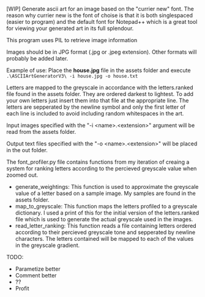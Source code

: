 [WIP] Generate ascii art for an image based on the "currier new" font.
The reason why currier new is the font of choise is that it is both singlespaced (easier to program) and the default font for Notepad++ which is a great tool for viewing your generated art in its full splendour.

This program uses PIL to retrieve image information

Images should be in JPG format (.jpg or .jpeg extension). Other formats will probably be added later.

Example of use: Place the __house.jpg__ file in the assets folder and execute `.\ASCIIArtGeneratorV3\ -i house.jpg -o house.txt`

Letters are mapped to the greyscale in accordance with the letters.ranked file found in the assets folder. They are ordered darkest to lightest. To add your own letters just insert them into that file at the appropriate line. The letters are sepperated by the newline symbol and only the first letter of each line is included to avoid including random whitespaces in the art. 

Input images specified with the "-i \<name\>.\<extension\>" argument will be read from the assets folder.

Output text files specified with the "-o \<name\>.\<extension\>" will be placed in the out folder.

The font_profiler.py file contains functions from my iteration of creaing a system for ranking letters according to the percieved greyscale value when zoomed out. 
- generate_weightings: This function is used to approximate the greyscale value of a letter based on a sample image. My samples are found in the assets folder.
- map_to_greyscale: This function maps the letters profiled to a greyscale dictionary. I used a print of this for the initial version of the letters.ranked file which is used to generate the actual greyscale used in the images.
- read_letter_ranking: This function reads a file containing letters ordered according to their percieved greyscale tone and sepperated by newline characters. The letters contained will be mapped to each of the values in the greyscale gradient.

TODO:
 - Parametize better
 - Comment better
 - ??
 - Profit
